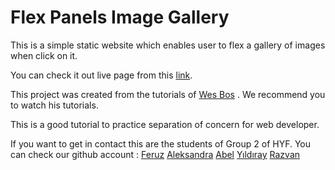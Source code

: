 # Flex Panels Image Gallery

This is a simple static website which enables user to flex a gallery of images when click on it. 

You can check it out live page from this [link](abelroland.github.io/flex-panel/).

This project was created from the tutorials of [Wes Bos](https://github.com/wesbos/JavaScript30/tree/master/01%20-%20JavaScript%20Drum%20Kit) . We recommend you to watch his tutorials.

This is a good tutorial to practice separation of concern for web developer. 

If you want to get in contact this are the students of Group 2 of HYF. You can check our github account :
[Feruz](https://github.com/Feruzteame)
[Aleksandra](https://github.com/aleks2407)
[Abel](https://github.com/abelRoland)
[Yıldıray](https://github.com/yildiraykoyuncu)
[Razvan](https://github.com/razvanbrb)

